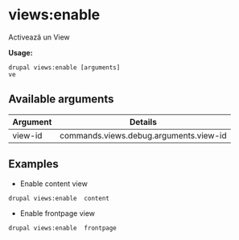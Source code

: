 # views:enable
Activează un View

**Usage:**
```
drupal views:enable [arguments]
ve
```

## Available arguments
Argument | Details
---------|-------------
view-id | commands.views.debug.arguments.view-id

## Examples
* Enable content view
```
drupal views:enable  content
```
* Enable frontpage view
```
drupal views:enable  frontpage
```
